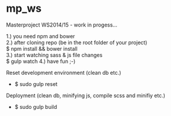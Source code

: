 mp_ws
=====

Masterproject WS2014/15 - work in progess...

1.) you need npm and bower  
2.) after cloning repo (be in the root folder of your project)  
    $ npm install && bower install  
3.) start watching sass & js file changes  
	$ gulp watch
4.) have fun ;-)

Reset development environment (clean db etc.)
* $ sudo gulp reset 

Deployment (clean db, minifying js, compile scss and minifiy etc.)
* $ sudo gulp build 

